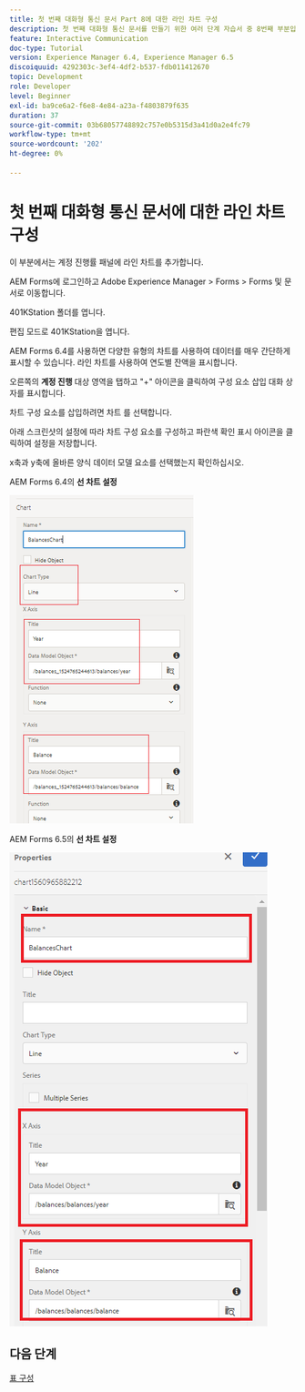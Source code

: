 ```yaml
---
title: 첫 번째 대화형 통신 문서 Part 8에 대한 라인 차트 구성
description: 첫 번째 대화형 통신 문서를 만들기 위한 여러 단계 자습서 중 8번째 부분입니다. 이 부분에서는 계정 진행률 패널에 라인 차트를 추가합니다.
feature: Interactive Communication
doc-type: Tutorial
version: Experience Manager 6.4, Experience Manager 6.5
discoiquuid: 4292303c-3ef4-4df2-b537-fdb011412670
topic: Development
role: Developer
level: Beginner
exl-id: ba9ce6a2-f6e8-4e84-a23a-f4803879f635
duration: 37
source-git-commit: 03b68057748892c757e0b5315d3a41d0a2e4fc79
workflow-type: tm+mt
source-wordcount: '202'
ht-degree: 0%

---
```


# 첫 번째 대화형 통신 문서에 대한 라인 차트 구성

이 부분에서는 계정 진행률 패널에 라인 차트를 추가합니다.

AEM Forms에 로그인하고 Adobe Experience Manager > Forms > Forms 및 문서로 이동합니다.

401KStation 폴더를 엽니다.

편집 모드로 401KStation을 엽니다.

AEM Forms 6.4를 사용하면 다양한 유형의 차트를 사용하여 데이터를 매우 간단하게 표시할 수 있습니다. 라인 차트를 사용하여 연도별 잔액을 표시합니다.

오른쪽의 **계정 진행** 대상 영역을 탭하고 &quot;+&quot; 아이콘을 클릭하여 구성 요소 삽입 대화 상자를 표시합니다.

차트 구성 요소를 삽입하려면 차트 를 선택합니다.

아래 스크린샷의 설정에 따라 차트 구성 요소를 구성하고 파란색 확인 표시 아이콘을 클릭하여 설정을 저장합니다.

x축과 y축에 올바른 양식 데이터 모델 요소를 선택했는지 확인하십시오.

AEM Forms 6.4의 **선 차트 설정**

![linechart64](assets/linechart.png)

AEM Forms 6.5의 **선 차트 설정**

![linechart64](assets/linechart65.PNG)

## 다음 단계

[표 구성](./partnine.md)
